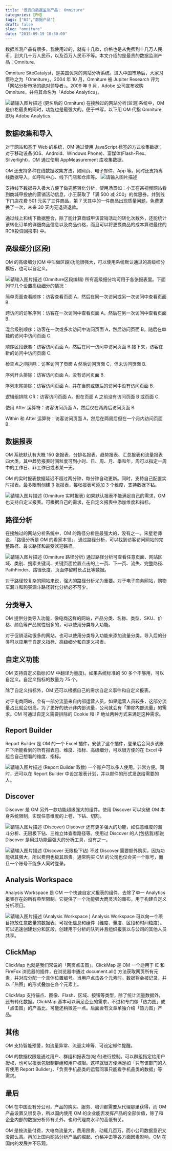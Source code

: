 ```yaml
---
title: "很贵的数据监测产品： Omniture"
categories: [PM]
tags: ["BI","数据产品"]
draft: false
slug: "omniture"
date: "2015-09-19 10:30:00"
---
```


数据监测产品有很多，我使用过的，就有十几款，价格也是从免费到十几万人民币，到大几十万人民币，以及百万人民币不等。本文介绍的是最贵的数据监测产品：Omniture.

Omniture SiteCatalyst，是美国优秀的网站分析系统。进入中国市场后，大家习惯称之为「Omniture」。2004 年 10 月，Omniture 被 Jupiter Research 评为「网站分析市场的绝对领导者」。2009 年 9 月，Adobe 公司宣布收购 Omniture，并将其命名为「Adobe Analytics」。

![请输入图片描述][1]
(更名后的 Omniture)
在接触过的网站分析(监测)系统中，OM 是价格最贵的同时，功能也是最强大的。便于书写，以下用 OM 代指 Omniture, 即为 Adobe Analytics.

## 数据收集和导入
对于网站和基于 Web 的系统，OM 通过使用 JavaScript 标签的方式收集数据；对于移动设备(iOS、Android、Windows Phone)、富媒体(Flash-Flex、Silverlight)，OM 通过使用 AppMeasurement 库收集数据。

OM 还支持多种在线数据收集方法，如网页、电子邮件、App 等。同时还支持离线数据导入，如呼叫中心、线下门店和仓库等。
![请输入图片描述][2]

支持线下数据导入极大方便了做完整转化分析，使用场景如：小王在某视频网站看到商城甲投放的营销活动信息，小王获取了「满 500 减 200」的优惠券，并到线下门店花费 501 元买了三件商品，第 7 天其中的一件商品出现质量问题，免费更换了一次，未来 30 天内无退货退款。

通过线上和线下数据整合，除了能计算商城甲该营销活动的转化次数外，还能统计该转化订单的详细商品信息以及商品价格，而且可以将更换商品的成本算进最终的 ROI(投资回报率) 中。

## 高级细分(区段)
OM 的高级细分(OM 中叫做区段)功能很强大，可以使用系统默认通过的高级细分模板，也可以自定义。

![请输入图片描述][3]
(Omniture区段编辑)
所有高级细分均可用于各张报表里。下面列举几个设置高级细分的情况：

简单页面查看顺序：访客查看页面 A，然后在同一次访问或另一次访问中查看页面 B.

跨访问的访客序列：访客在一次访问中查看页面 A，然后在另一次访问中查看页面 B.

混合级别顺序：访客在一次或多次访问中访问页面 A，然后访问页面 B，随后在单独的访问中访问页面 C.

顺序区段嵌套：访客访问页面 A，然后在同一访问中访问页面 B.接下来，访客在新的访问中访问页面 C.

检查点之间排除：访客访问了页面 A 然后访问页面 C，但未访问页面 B.

序列开头排除：访客访问页面 A，没有访问页面 B.

序列末尾排除：访客访问页面 A，并在当前或随后的访问中没有访问页面 B.

逻辑组排除 OR：访客访问页面 A，但在页面 A 之前没有访问页面 B 或页面 C.

使用 After 运算符：访客访问页面 A，然后仅在两周后访问页面 B.

Within 和 After 运算符：访客访问页面 A，然后在两周后但在一个月内访问页面 B.

## 数据报表
OM 系统默认有大概 150 张报表，分排名报表、趋势报表、汇总报表和流量报表四大类。其中趋势报表时间粒度可到小时、日、周、月、季和年，周可以指定一周中的工作日、非工作日或者某一天。

OM 的实时报表数据延迟不超过两分钟，每分钟自动更新。同时，支持自己配置实时报表。最多限制创建 3 张报表，每张报表可添加 3 个维度，支持数据下钻。

![请输入图片描述][4]
(Omniture 实时报表)
如果默认报表不能满足自己的需求，OM 也支持自定义报表。可根据自己的需求，在自定义报表中添加维度和指标。

## 路径分析
在接触过的网站分析系统中，OM 的路径分析是最强大的，没有之一。宋星老师说，「路径分析是 OM 的看家本领」。通过路径分析，可以找到访客访问网站的完整路径、最长路径和最受欢迎路径。

![请输入图片描述][5]
(Omniture 路径分析)
通过路径分析可查看任意页面、网站区域、类别、搜索关键词、关键页面位置点击的上一页、下一页、流失、完整路径、PathFinder、路径长度、页面停留时长占比等数据。

对于路径较复杂的网站来说，强大的路径分析尤为重要。对于电子商务网站，购物车漏斗和购买漏斗路径转化分析必不可少。

## 分类导入
OM 提供分类导入功能，像电商这样的网站，产品分类、名称、类型、SKU、价格、颜色等产品属性很多的，可以使用分类导入功能。

对于促销活动很多的网站，也可以使用分类导入功能来添加流量分类。导入后的分类可以应用于自定义指标、高级细分和自定义报表。

## 自定义功能
OM 支持自定义指标(OM 中翻译为量度)。如果系统标准的 50 多个不够用，可以自定义。自定义指标的数量为 75 个。

除了自定义指标外，OM 还可以根据自己的需求自定义事件和自定义报表。

对于电商网站，会有一部分流量来自内部运营人员，如果运营人员较多，这部分流量占比就会很高。为了更好的统计非内部流量，公司就会有「排除内部流量」的需求。OM 可通过自定义需要排除的 Cookie 和 IP 地址两种方式来满足这种需求。

## Report Builder
Report Builder 是 OM 的一个 Excel 插件，安装了这个插件，登录后会同步该账户下所能看到的所有报表包、维度、指标、高级细分，可以很方便的在 Excel 中组合自己想看的维度、指标。

![请输入图片描述][6]
(Report Builder 取数)
一个账户可以多人使用，非常方便。同时，还可以在 Report Builder 中设定报表计划，并以邮件的形式发送给需要的人。

## Discover
Discover 是 OM 另外一款功能超级强大的组件。使用 Discover 可以突破 OM 本身系统限制，实现任意维度的上卷、下钻、切割。

![请输入图片描述][7]
(Discover)
Discover 还有更多强大的功能，如任意维度的漏斗分析、无限极下钻、三维立体查看路径等。使用过 Discover 的人(包括我)都说 Discover 是用过功能最强大的分析工具，没有之一。

![请输入图片描述][8]
(Discover 无限极下钻)
不过 Discover 需要额外购买，因为功能极其强大，所以费用也极其昂贵。通常购买 OM 的公司也仅会买一个账号，而且一个账号不能多人同时登录。

## Analysis Workspace
Analysis Workspace 是 OM 一个快速自定义报表的组件，去除了单一 Analytics 报表存在的所有典型限制。它提供了一个功能强大而灵活的画布，用于构建自定义分析项目。

![请输入图片描述][9]
(Analysis Workspace )
Analysis Workspace 可以向一个项目拖放任意数量的数据表、可视化信息和组件（维度、量度、区段和时间粒度）。可以迅速创建划分和区段，创建用于分析的队列并且组织报表以与公司的其他人员共享。

## ClickMap
ClickMap 也就是我们常说的「网页点击图」。ClickMap 是 OM 一个适用于 IE 和 FireFox 浏览器的插件，在浏览器中通过 document.all() 方法获取网页所有元素，并对应分配一个具体位置编号。当用户点击各个元素时，数据将会被记录，并以「热图」的形式叠加在各个元素上。

ClickMap 支持锚点、图像、Flash、区域、按钮等类型，除了统计流量数据外，还有转化数据。ClickMap 基本可以满足企业的需求，不过和专门做「热力图」或「点击图」的产品比，可能还稍微差一点。后面会有文章单独介绍「热力图」产品。

## 其他
OM 支持智能预警，如流量异常、流量尖峰等，可设定邮件提醒。

OM 的数据权限是通过用户、群组和报表包(站点)进行控制。可以群组指定给用户授权，也可以报表包限制群组和用户权限。这样就很方便满足如「只有该部门的人有使用 Report Bulider」、「负责手机品类的运营同事只能看手机品类的数据」等需求。

## 最后
OM 在中国没有分公司，产品的购买、服务、培训都需要从代理那里获得，而 OM 产品设置又很复杂，所以国内使用 OM 的企业能否发挥产品的全部价值，除了和企业内部的数据分析师有关外，也和代理商水平的高低有关。

OM 是按流量付费，大电商流量大，费用昂贵，动辄几百万，而小公司数据意识又没那么高。再加上国内网站分析产品的崛起、价格冲击等各方面因素影响，OM 在国内的发展并不乐观。


  [1]: https://pic1.zhimg.com/80/v2-84cdbebbb35677cf227558463c0765f0_720w.jpg
  [2]: https://pic1.zhimg.com/80/v2-ad77acadc8aed9ada565189a0e99ae78_720w.png
  [3]: https://pic2.zhimg.com/80/v2-588ec6724e428c641f02adfb459bb7dd_720w.png
  [4]: https://pic2.zhimg.com/80/v2-881c7c1735343e90b3041fa43e41ab21_720w.png
  [5]: https://pic3.zhimg.com/80/v2-4b1919131c73e2d7183521b7b94f7a76_720w.jpg
  [6]: https://pic1.zhimg.com/80/v2-9e90358d0cfdae70af5ae055305fc884_720w.jpg
  [7]: https://pic4.zhimg.com/80/v2-a5582ca7979f0061c356bbb678c32b1f_720w.jpg
  [8]: https://pic2.zhimg.com/80/v2-abc6dace85eecd25aa5ebf7bb584ce59_720w.jpg
  [9]: https://pic1.zhimg.com/80/v2-6df62cd453fbf5f5ac5c6fc55b394db0_720w.png
